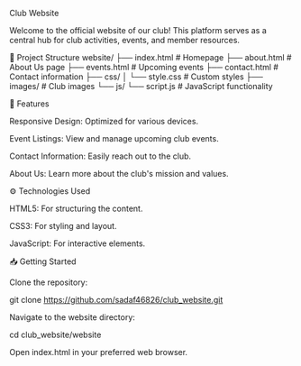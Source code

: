 Club Website

Welcome to the official website of our club! This platform serves as a central hub for club activities, events, and member resources.

📂 Project Structure
website/
├── index.html         # Homepage
├── about.html         # About Us page
├── events.html        # Upcoming events
├── contact.html       # Contact information
├── css/
│   └── style.css      # Custom styles
├── images/            # Club images
└── js/
    └── script.js      # JavaScript functionality

🚀 Features

Responsive Design: Optimized for various devices.

Event Listings: View and manage upcoming club events.

Contact Information: Easily reach out to the club.

About Us: Learn more about the club's mission and values.

⚙️ Technologies Used

HTML5: For structuring the content.

CSS3: For styling and layout.

JavaScript: For interactive elements.

📥 Getting Started

Clone the repository:

git clone https://github.com/sadaf46826/club_website.git


Navigate to the website directory:

cd club_website/website


Open index.html in your preferred web browser.
